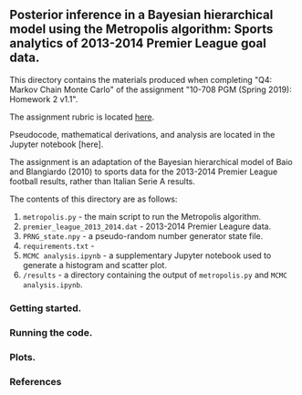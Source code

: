 ## Posterior inference in a Bayesian hierarchical model using the Metropolis algorithm: Sports analytics of 2013-2014 Premier League goal data.

This directory contains the materials produced when completing "Q4: Markov Chain Monte Carlo" of the assignment "10-708 PGM (Spring 2019): Homework 2 v1.1". 

The assignment rubric is located [here](https://github.com/cyber-rhythms/cmu-10-708-probabilistic-graphical-models-spring-2019/blob/master/homework-assignments/hw-2/hw-2-v1.1.pdf).

Pseudocode, mathematical derivations, and analysis are located in the Jupyter notebook [here].

The assignment is an adaptation of the Bayesian hierarchical model of Baio and Blangiardo (2010) to sports data for the 2013-2014 Premier League football results, rather than Italian Serie A results.

The contents of this directory are as follows:

1. `metropolis.py` - the main script to run the Metropolis algorithm.
2. `premier_league_2013_2014.dat` - 2013-2014 Premier Leagure data. 
3. `PRNG_state.npy` - a pseudo-random number generator state file.
4. `requirements.txt` - 
5. `MCMC analysis.ipynb` - a supplementary Jupyter notebook used to generate a histogram and scatter plot.
6. `/results` - a directory containing the output of `metropolis.py` and `MCMC analysis.ipynb`.

### Getting started.

### Running the code.

### Plots.

### References

